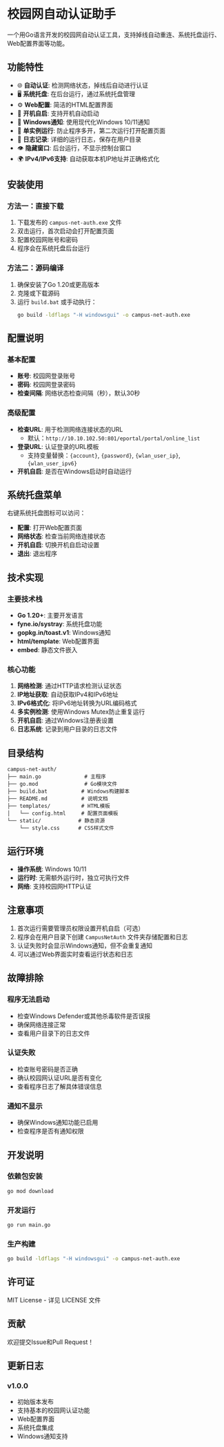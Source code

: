# 校园网自动认证助手

一个用Go语言开发的校园网自动认证工具，支持掉线自动重连、系统托盘运行、Web配置界面等功能。

## 功能特性

- 🌐 **自动认证**: 检测网络状态，掉线后自动进行认证
- 🖥️ **系统托盘**: 在后台运行，通过系统托盘管理
- ⚙️ **Web配置**: 简洁的HTML配置界面
- 🔄 **开机自启**: 支持开机自动启动
- 📱 **Windows通知**: 使用现代化Windows 10/11通知
- 🚫 **单实例运行**: 防止程序多开，第二次运行打开配置页面
- 📝 **日志记录**: 详细的运行日志，保存在用户目录
- 👁️ **隐藏窗口**: 后台运行，不显示控制台窗口
- 🌍 **IPv4/IPv6支持**: 自动获取本机IP地址并正确格式化

## 安装使用

### 方法一：直接下载
1. 下载发布的 `campus-net-auth.exe` 文件
2. 双击运行，首次启动会打开配置页面
3. 配置校园网账号和密码
4. 程序会在系统托盘后台运行

### 方法二：源码编译
1. 确保安装了Go 1.20或更高版本
2. 克隆或下载源码
3. 运行 `build.bat` 或手动执行：
   ```bash
   go build -ldflags "-H windowsgui" -o campus-net-auth.exe
   ```

## 配置说明

### 基本配置
- **账号**: 校园网登录账号
- **密码**: 校园网登录密码
- **检查间隔**: 网络状态检查间隔（秒），默认30秒

### 高级配置
- **检查URL**: 用于检测网络连接状态的URL
  - 默认：`http://10.10.102.50:801/eportal/portal/online_list`
- **登录URL**: 认证登录的URL模板
  - 支持变量替换：`{account}`, `{password}`, `{wlan_user_ip}`, `{wlan_user_ipv6}`
- **开机自启**: 是否在Windows启动时自动运行

## 系统托盘菜单

右键系统托盘图标可以访问：
- **配置**: 打开Web配置页面
- **网络状态**: 检查当前网络连接状态
- **开机自启**: 切换开机自启动设置
- **退出**: 退出程序

## 技术实现

### 主要技术栈
- **Go 1.20+**: 主要开发语言
- **fyne.io/systray**: 系统托盘功能
- **gopkg.in/toast.v1**: Windows通知
- **html/template**: Web配置界面
- **embed**: 静态文件嵌入

### 核心功能
1. **网络检测**: 通过HTTP请求检测认证状态
2. **IP地址获取**: 自动获取IPv4和IPv6地址
3. **IPv6格式化**: 将IPv6地址转换为URL编码格式
4. **多实例检测**: 使用Windows Mutex防止重复运行
5. **开机自启**: 通过Windows注册表设置
6. **日志系统**: 记录到用户目录的日志文件

## 目录结构

```
campus-net-auth/
├── main.go              # 主程序
├── go.mod               # Go模块文件
├── build.bat           # Windows构建脚本
├── README.md           # 说明文档
├── templates/          # HTML模板
│   └── config.html     # 配置页面模板
└── static/            # 静态资源
    └── style.css      # CSS样式文件
```

## 运行环境

- **操作系统**: Windows 10/11
- **运行时**: 无需额外运行时，独立可执行文件
- **网络**: 支持校园网HTTP认证

## 注意事项

1. 首次运行需要管理员权限设置开机自启（可选）
2. 程序会在用户目录下创建 `CampusNetAuth` 文件夹存储配置和日志
3. 认证失败时会显示Windows通知，但不会重复通知
4. 可以通过Web界面实时查看运行状态和日志

## 故障排除

### 程序无法启动
- 检查Windows Defender或其他杀毒软件是否误报
- 确保网络连接正常
- 查看用户目录下的日志文件

### 认证失败
- 检查账号密码是否正确
- 确认校园网认证URL是否有变化
- 查看程序日志了解具体错误信息

### 通知不显示
- 确保Windows通知功能已启用
- 检查程序是否有通知权限

## 开发说明

### 依赖包安装
```bash
go mod download
```

### 开发运行
```bash
go run main.go
```

### 生产构建
```bash
go build -ldflags "-H windowsgui" -o campus-net-auth.exe
```

## 许可证

MIT License - 详见 LICENSE 文件

## 贡献

欢迎提交Issue和Pull Request！

## 更新日志

### v1.0.0
- 初始版本发布
- 支持基本的校园网认证功能
- Web配置界面
- 系统托盘集成
- Windows通知支持
